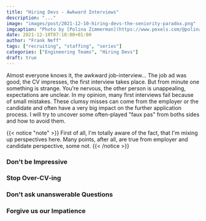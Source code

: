 ```yaml
---
title: "Hiring Devs - Awkward Interviews"
description: "..."
image: "images/post/2021-12-10-hiring-devs-the-seniority-paradox.png"
imgcaption: "Photo by [Polina Zimmerman](https://www.pexels.com/@polina-zimmerman?utm_content=attributionCopyText&utm_medium=referral&utm_source=pexels) from [Pexels](https://www.pexels.com/)"
date: 2021-12-10T07:10:00+01:00
author: "Frank Neff"
tags: ["recruiting", "staffing", "series"]
categories: ["Engineering Teams", "Hiring Devs"]
draft: true
---
```


Almost everyone knows it, the awkward job-interview... The job ad was good, the CV impresses, the first interview takes 
place. But from minute one something is strange. You're nervous, the other person is unappealing, expectations are 
unclear. In my opinion, many first interviews fail because of small mistakes. These clumsy misses can come from the 
employer or the candidate and often have a very big impact on the further application process. I will try to uncover 
some often-played "faux pas" from boths sides and how to avoid them.

<!--more-->

{{< notice "note" >}}
First of all, I'm totally aware of the fact, that I'm mixing up perspectives here. Many points, after all, are true from
employer and candidate perspective, some not.
{{< /notice >}}

### Don't be Impressive

### Stop Over-CV-ing

### Don't ask unanswerable Questions

### Forgive us our Impatience

[^1]: [Dunning-Kruger Effect on Wikipedia](https://en.wikipedia.org/wiki/Dunning%E2%80%93Kruger_effect)